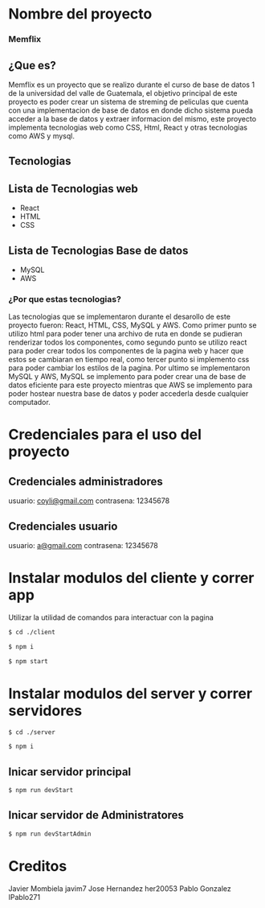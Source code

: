 # Nombre del proyecto
### Memflix

## ¿Que es?

Memflix es un proyecto que se realizo durante el curso de base de datos 1 
de la universidad del valle de Guatemala, el objetivo principal de este proyecto
es poder crear un sistema de streming de peliculas que cuenta con una implementacion de
base de datos en donde dicho sistema pueda acceder a la base de datos y extraer informacion
del mismo, este proyecto implementa tecnologias web como CSS, Html, React y otras tecnologias
como AWS y mysql.

## Tecnologias
## Lista de Tecnologias web

- React
- HTML
- CSS

## Lista de Tecnologias Base de datos

- MySQL
- AWS

### ¿Por que estas tecnologias?

Las tecnologias que se implementaron durante el desarollo de este proyecto
fueron: React, HTML, CSS, MySQL y AWS. Como primer punto se utilizo html para poder tener
una archivo de ruta en donde se pudieran renderizar todos los componentes, como segundo
punto se utilizo react para poder crear todos los componentes de la pagina web y hacer que 
estos se cambiaran en tiempo real, como tercer punto si implemento css para poder cambiar los
estilos de la pagina. Por ultimo se implementaron MySQL y AWS, MySQL se implemento para poder 
crear una de base de datos eficiente para este proyecto mientras que AWS se implemento para poder
hostear nuestra base de datos y poder accederla desde cualquier computador.

# Credenciales para el uso del proyecto

## Credenciales administradores
usuario: coyli@gmail.com
contrasena: 12345678

## Credenciales usuario

usuario: a@gmail.com
contrasena: 12345678

# Instalar modulos del cliente  y correr app

Utilizar la utilidad de comandos para interactuar con la 
pagina 
```bash
$ cd ./client
```
```bash
$ npm i
```
```bash
$ npm start
```
# Instalar modulos del server y correr servidores 

```bash
$ cd ./server
```
```bash
$ npm i
``` 

## Inicar servidor principal
```bash
$ npm run devStart
```

## Inicar servidor de Administratores
```bash
$ npm run devStartAdmin
```

# Creditos
Javier Mombiela javim7
Jose Hernandez her20053
Pablo Gonzalez IPablo271
